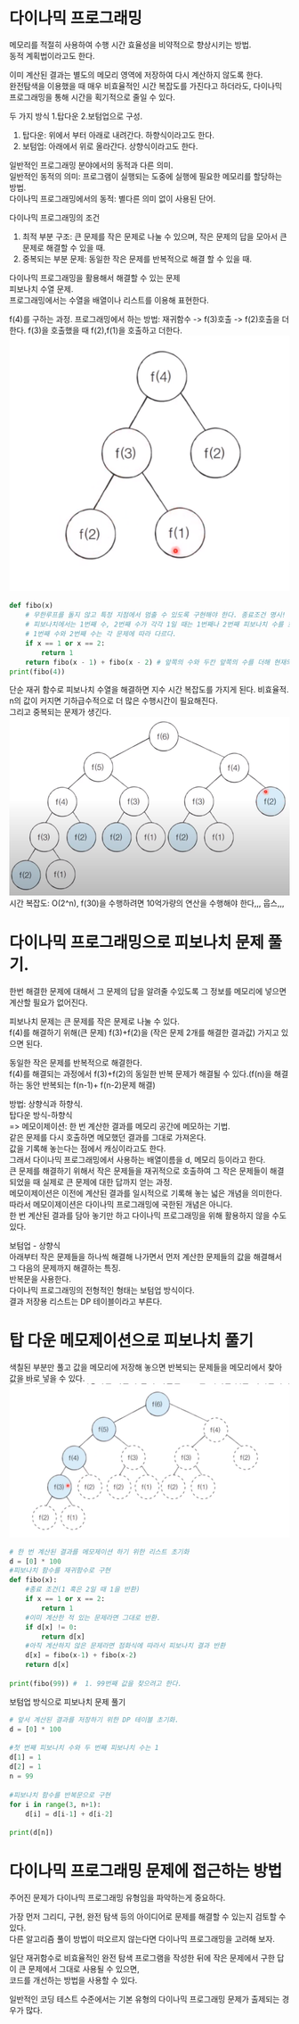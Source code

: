 # 다이나믹 프로그래밍
메모리를 적절히 사용하여 수행 시간 효율성을 비약적으로 향상시키는 방법.  
동적 계획법이라고도 한다.

이미 계산된 결과는 별도의 메모리 영역에 저장하여 다시 계산하지 않도록 한다.  
완전탐색을 이용했을 때 매우 비효율적인 시간 복잡도를 가진다고 하더라도, 다이나믹 프로그래밍을 통해 시간을 획기적으로 줄일 수 있다.

두 가지 방식 1.탑다운 2.보텀업으로 구성.  
1. 탑다운: 위에서 부터 아래로 내려간다. 하향식이라고도 한다.
2. 보텀업: 아래에서 위로 올라간다. 상향식이라고도 한다.

일반적인 프로그래밍 분야에서의 동적과 다른 의미.  
일반적인 동적의 의미: 프로그램이 실행되는 도중에 실행에 필요한 메모리를 할당하는 방법.  
다이나믹 프로그래밍에서의 동적: 별다른 의미 없이 사용된 단어.

다이나믹 프로그래밍의 조건  
1. 최적 부분 구조: 큰 문제를 작은 문제로 나눌 수 있으며, 작은 문제의 답을 모아서 큰 문제로 해결할 수 있을 때.
2. 중복되는 부분 문제: 동일한 작은 문제를 반복적으로 해결 할 수 있을 때.

다이나믹 프로그래밍을 활용해서 해결할 수 있는 문제  
피보나치 수열 문제.  
프로그래밍에서는 수열을 배열이나 리스트를 이용해 표현한다.

f(4)를 구하는 과정. 프로그래밍에서 하는 방법: 재귀함수 -> f(3)호출 -> f(2)호출을 더한다. f(3)을 호출했을 때 f(2),f(1)을 호출하고 더한다.  
![Alt text](image.png)

```python
def fibo(x)
    # 무한루프를 돌지 않고 특정 지점에서 멈출 수 있도록 구현해야 한다. 종료조건 명시!
    # 피보나치에서는 1번째 수, 2번째 수가 각각 1일 때는 1번째나 2번째 피보나치 수를 호출할 때 바로 1을 내보내게 한다.
    # 1번째 수와 2번째 수는 각 문제에 따라 다르다.
    if x == 1 or x == 2: 
        return 1
    return fibo(x - 1) + fibo(x - 2) # 앞쪽의 수와 두칸 앞쪽의 수를 더해 현재의 피보나치 수가 되게 만든다.
print(fibo(4))
```
단순 재귀 함수로 피보나치 수열을 해결하면 지수 시간 복잡도를 가지게 된다. 비효율적. n의 값이 커지면 기하급수적으로 더 많은 수행시간이 필요해진다.  
그리고 중복되는 문제가 생긴다.  
![Alt text](image-1.png)  
시간 복잡도: O(2^n), f(30)을 수행하려면 10억가량의 연산을 수행해야 한다,,, 웁스,,,

# 다이나믹 프로그래밍으로 피보나치 문제 풀기.
한번 해결한 문제에 대해서 그 문제의 답을 알려줄 수있도록 그 정보를 메모리에 넣으면 계산할 필요가 없어진다.

피보나치 문제는 큰 문제를 작은 문제로 나눌 수 있다.  
f(4)를 해결하기 위해(큰 문제) f(3)+f(2)을 (작은 문제 2개를 해결한 결과값) 가지고 있으면 된다.

동일한 작은 문제를 반복적으로 해결한다.  
f(4)를 해결되는 과정에서 f(3)+f(2)의 동일한 반복 문제가 해결될 수 있다.(f(n)을 해결하는 동안 반복되는 f(n-1)+ f(n-2)문제 해결)

방법: 상향식과 하향식.  
탑다운 방식-하향식    
=> 메모이제이션: 한 번 계산한 결과를 메모리 공간에 메모하는 기법.  
같은 문제를 다시 호출하면 메모했던 결과를 그대로 가져온다.  
값을 기록해 놓는다는 점에서 캐싱이라고도 한다.  
그래서 다이나믹 프로그래밍에서 사용하는 배열이름을 d, 메모리 등이라고 한다.  
큰 문제를 해결하기 위해서 작은 문제들을 재귀적으로 호출하여 그 작은 문제들이 해결 되었을 때 실제로 큰 문제에 대한 답까지 얻는 과정.  
메모이제이션은 이전에 계산된 결과를 일시적으로 기록해 놓는 넓은 개념을 의미한다.  
따라서 메모이제이션은 다이나믹 프로그래밍에 국한된 개념은 아니다.  
한 번 계산된 결과를 담아 놓기만 하고 다이나믹 프로그래밍을 위해 활용하지 않을 수도 있다.

보텀업 - 상향식  
아래부터 작은 문제들을 하나씩 해결해 나가면서 먼저 계산한 문제들의 값을 해결해서 그 다음의 문제까지 해결하는 특징.  
반복문을 사용한다.  
다이나믹 프로그래밍의 전형적인 형태는 보텀업 방식이다.  
결과 저장용 리스트는 DP 테이블이라고 부른다.

# 탑 다운 메모제이션으로 피보나치 풀기
색칠된 부분만 풀고 값을 메모리에 저장해 놓으면 반복되는 문제들을 메모리에서 찾아 값을 바로 넣을 수 있다.  
![Alt text](image-2.png)

```python
# 한 번 계산된 결과를 메모제이션 하기 위한 리스트 초기화
d = [0] * 100
#피보나치 함수를 재귀함수로 구현
def fibo(x):
    #종료 조건(1 혹은 2일 때 1을 반환)
    if x == 1 or x == 2:
        return 1
    #이미 계산한 적 있는 문제라면 그대로 반환.
    if d[x] != 0:
        return d[x]
    #아직 계산하지 않은 문제라면 점화식에 따라서 피보나치 결과 반환
    d[x] = fibo(x-1) + fibo(x-2)
    return d[x]

print(fibo(99)) #  1. 99번째 값을 찾으려고 한다.
```

보텀업 방식으로 피보나치 문제 풀기  
```python
# 앞서 계산된 결과를 저장하기 위한 DP 테이블 초기화.
d = [0] * 100

#첫 번째 피보나치 수와 두 번째 피보나치 수는 1
d[1] = 1
d[2] = 1
n = 99

#피보나치 함수를 반복문으로 구현
for i in range(3, n+1):
    d[i] = d[i-1] + d[i-2]

print(d[n])
```

# 다이나믹 프로그래밍 문제에 접근하는 방법
주어진 문제가 다이나믹 프로그래밍 유형임을 파악하는게 중요하다.

가장 먼저 그리디, 구현, 완전 탐색 등의 아이디어로 문제를 해결할 수 있는지 검토할 수 있다.  
다른 알고리즘 풀이 방법이 떠오르지 않는다면 다이나믹 프로그래밍을 고려해 보자.

일단 재귀함수로 비효율적인 완전 탐색 프로그램을 작성한 뒤에 작은 문제에서 구한 답이 큰 문제에서 그대로 사용될 수 있으면,  
코드를 개선하는 방법을 사용할 수 있다.

일반적인 코딩 테스트 수준에서는 기본 유형의 다이나믹 프로그래밍 문제가 출제되는 경우가 많다.

